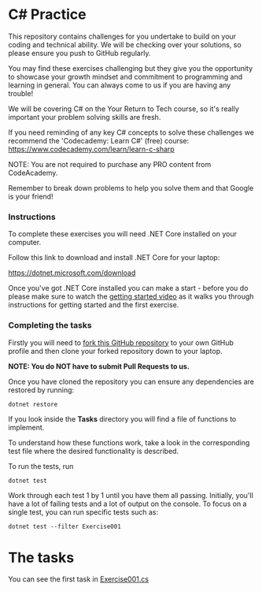 # C# Practice

This repository contains challenges for you undertake to build on your coding and technical ability. We will be checking over your solutions, so please ensure you push to GitHub regularly. 

You may find these exercises challenging but they give you the opportunity to showcase your growth mindset and commitment to programming and learning in general. You can always come to us if you are having any trouble! 

We will be covering C# on the Your Return to Tech course, so it's really important your problem solving skills are fresh. 

If you need reminding of any key C# concepts to solve these challenges we recommend the 'Codecademy: Learn C#' (free) course: https://www.codecademy.com/learn/learn-c-sharp

NOTE: You are not required to purchase any PRO content from CodeAcademy.

Remember to break down problems to help you solve them and that Google is your friend!

### Instructions

To complete these exercises you will need .NET Core installed on your computer.

Follow this link to download and install .NET Core for your laptop:

https://dotnet.microsoft.com/download

Once you've got .NET Core installed you can make a start - before you do please make sure to watch the [getting started video](https://storage.googleapis.com/your-return-to-tech/pre-journey/java_exercises_intro.mp4) as it walks you through instructions for getting started and the first exercise.

### Completing the tasks

Firstly you will need to [fork this GitHub repository](https://docs.github.com/en/free-pro-team@latest/github/getting-started-with-github/fork-a-repo) to your own GitHub profile and then clone your forked repository down to your laptop.

**NOTE: You do NOT have to submit Pull Requests to us.**

Once you have cloned the repository you can ensure any dependencies are restored by running:

    dotnet restore

If you look inside the **Tasks** directory you will find a file of functions to implement.

To understand how these functions work, take a look in the corresponding test file where the desired functionality is described.

To run the tests, run

    dotnet test

Work through each test 1 by 1 until you have them all passing. Initially, you'll have a lot of failing tests and a lot of output on the console. To focus on a single test, you can run specific tests such as:
    
    dotnet test --filter Exercise001

# The tasks

You can see the first task in [Exercise001.cs](./TechReturnersExercises/Exercise001.cs)
